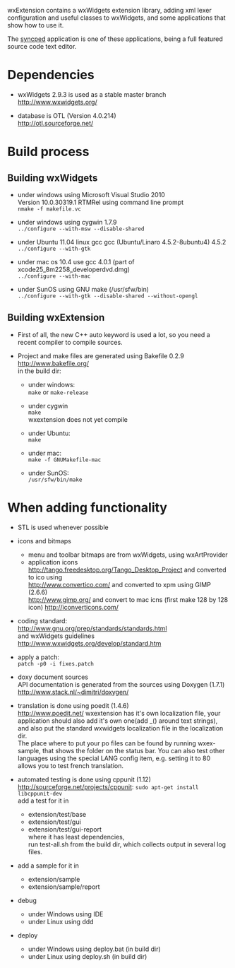 wxExtension contains a wxWidgets extension library, adding xml lexer 
configuration and useful classes to wxWidgets, 
and some applications that show how to use it.

The <a href="http://antonvw.github.com/syncped/">syncped</a> application is 
one of these applications, being a full featured source code text editor. 

# Dependencies

- wxWidgets 2.9.3 is used as a stable master branch  
  http://www.wxwidgets.org/

- database is OTL (Version 4.0.214)  
  http://otl.sourceforge.net/

# Build process

## Building wxWidgets

- under windows using Microsoft Visual Studio 2010  
  Version 10.0.30319.1 RTMRel using command line prompt  
    `nmake -f makefile.vc`
    
- under windows using cygwin 1.7.9   
    `../configure --with-msw --disable-shared`  
    
- under Ubuntu 11.04 linux gcc gcc (Ubuntu/Linaro 4.5.2-8ubuntu4) 4.5.2  
    `../configure --with-gtk`  

- under mac os 10.4 use gcc 4.0.1 (part of xcode25_8m2258_developerdvd.dmg)  
    `../configure --with-mac`
    
- under SunOS using GNU make (/usr/sfw/bin)  
    `../configure --with-gtk --disable-shared --without-opengl`  
  
## Building wxExtension      
      
- First of all, the new C++ auto keyword is used a lot, so
  you need a recent compiler to compile sources.

- Project and make files are generated using Bakefile 0.2.9  
  http://www.bakefile.org/  
  in the build dir:
  
  - under windows:  
    `make` or `make-release`
    
  - under cygwin   
    `make`  
    wxextension does not yet compile
    
  - under Ubuntu:  
    `make`
    
  - under mac:  
    `make -f GNUMakefile-mac`
    
  - under SunOS:  
    `/usr/sfw/bin/make`
  
# When adding functionality

- STL is used whenever possible 

- icons and bitmaps
  - menu and toolbar bitmaps are from wxWidgets, using wxArtProvider
  - application icons  
  http://tango.freedesktop.org/Tango_Desktop_Project
  and converted to ico using  
  http://www.convertico.com/
  and converted to xpm using GIMP (2.6.6)    
  http://www.gimp.org/
  and convert to mac icns (first make 128 by 128 icon)
  http://iconverticons.com/

- coding standard:  
  http://www.gnu.org/prep/standards/standards.html  
  and wxWidgets guidelines  
  http://www.wxwidgets.org/develop/standard.htm

- apply a patch:  
    `patch -p0 -i fixes.patch`

- doxy document sources  
  API documentation is generated from the sources using Doxygen (1.7.1)
  http://www.stack.nl/~dimitri/doxygen/

- translation is done using poedit (1.4.6)  
  http://www.poedit.net/
  wxextension has it's own localization file, your application should
  also add it's own one(add _() around text strings), 
  and also put the standard wxwidgets localization file
  in the localization dir.  
  The place where to put your po files can be found by running wxex-sample,
  that shows the folder on the status bar. 
  You can also test other languages using the special LANG config item,
  e.g. setting it to 80 allows you to test french translation.

- automated testing is done using cppunit (1.12)  
  http://sourceforge.net/projects/cppunit:
    `sudo apt-get install libcppunit-dev`  
  add a test for it in 
  - extension/test/base
  - extension/test/gui
  - extension/test/gui-report  
  where it has least dependencies,  
  run test-all.sh from the build dir, which collects output in several log files. 

- add a sample for it in
  - extension/sample
  - extension/sample/report
  
- debug 
  - under Windows using IDE 
  - under Linux using ddd

- deploy 
  - under Windows using deploy.bat (in build dir)
  - under Linux using deploy.sh (in build dir)
